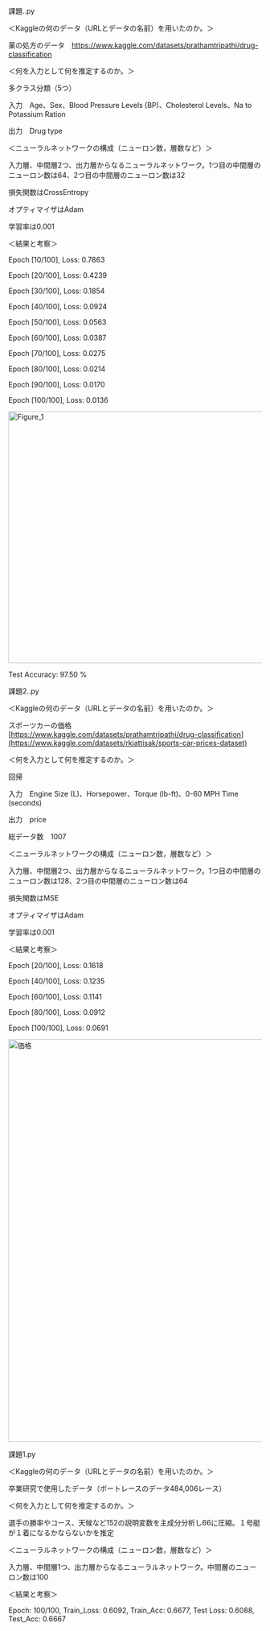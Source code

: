 課題..py

＜Kaggleの何のデータ（URLとデータの名前）を用いたのか。＞

薬の処方のデータ　https://www.kaggle.com/datasets/prathamtripathi/drug-classification

＜何を入力として何を推定するのか。＞

多クラス分類（5つ）

入力　Age、Sex、Blood Pressure Levels (BP)、Cholesterol Levels、Na to Potassium Ration

出力　Drug type

＜ニューラルネットワークの構成（ニューロン数，層数など）＞

入力層、中間層2つ、出力層からなるニューラルネットワーク。1つ目の中間層のニューロン数は64、2つ目の中間層のニューロン数は32

損失関数はCrossEntropy

オプティマイザはAdam

学習率は0.001

＜結果と考察＞

Epoch [10/100], Loss: 0.7863

Epoch [20/100], Loss: 0.4239

Epoch [30/100], Loss: 0.1854

Epoch [40/100], Loss: 0.0924

Epoch [50/100], Loss: 0.0563

Epoch [60/100], Loss: 0.0387

Epoch [70/100], Loss: 0.0275

Epoch [80/100], Loss: 0.0214

Epoch [90/100], Loss: 0.0170

Epoch [100/100], Loss: 0.0136

<img width="1000" height="500" alt="Figure_1" src="https://github.com/user-attachments/assets/c937eba6-456b-4186-bf47-461994103484" />

Test Accuracy: 97.50 %

課題2..py

＜Kaggleの何のデータ（URLとデータの名前）を用いたのか。＞

スポーツカーの価格　[https://www.kaggle.com/datasets/prathamtripathi/drug-classification](https://www.kaggle.com/datasets/rkiattisak/sports-car-prices-dataset)

＜何を入力として何を推定するのか。＞

回帰

入力　Engine Size (L)、Horsepower、Torque (lb-ft)、0-60 MPH Time (seconds)

出力　price

総データ数　1007

＜ニューラルネットワークの構成（ニューロン数，層数など）＞

入力層、中間層2つ、出力層からなるニューラルネットワーク。1つ目の中間層のニューロン数は128、2つ目の中間層のニューロン数は64

損失関数はMSE

オプティマイザはAdam

学習率は0.001

＜結果と考察＞

Epoch [20/100], Loss: 0.1618

Epoch [40/100], Loss: 0.1235

Epoch [60/100], Loss: 0.1141

Epoch [80/100], Loss: 0.0912

Epoch [100/100], Loss: 0.0691

<img width="1000" height="800" alt="価格" src="https://github.com/user-attachments/assets/44ef02ca-40ef-49b8-8649-f40ce9109f6e" />


課題1.py

＜Kaggleの何のデータ（URLとデータの名前）を用いたのか。＞

卒業研究で使用したデータ（ボートレースのデータ484,006レース）

＜何を入力として何を推定するのか。＞

選手の勝率やコース、天候など152の説明変数を主成分分析し66に圧縮。１号艇が１着になるかならないかを推定

＜ニューラルネットワークの構成（ニューロン数，層数など）＞

入力層、中間層1つ、出力層からなるニューラルネットワーク。中間層のニューロン数は100

＜結果と考察＞

Epoch: 100/100, Train_Loss: 0.6092, Train_Acc: 0.6677, Test Loss: 0.6088, Test_Acc: 0.6667

